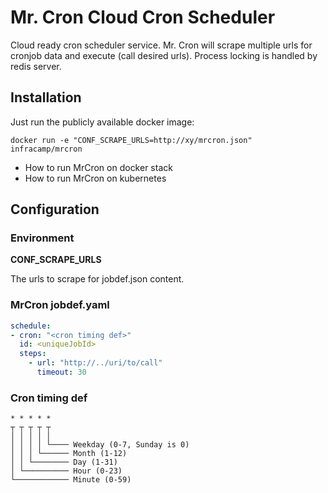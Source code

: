 # Mr. Cron Cloud Cron Scheduler

Cloud ready cron scheduler service. Mr. Cron will scrape multiple urls for cronjob data and
execute (call desired urls). Process locking is handled by redis server.

## Installation

Just run the publicly available docker image:

```
docker run -e "CONF_SCRAPE_URLS=http://xy/mrcron.json" infracamp/mrcron
```

- How to run MrCron on docker stack
- How to run MrCron on kubernetes


## Configuration

### Environment

**CONF_SCRAPE_URLS**

The urls to scrape for jobdef.json content.

### MrCron jobdef.yaml

```yaml
schedule:
- cron: "<cron timing def>"
  id: <uniqueJobId>
  steps:
    - url: "http://../uri/to/call"
      timeout: 30
```

### Cron timing def

```
* * * * *
┬ ┬ ┬ ┬ ┬
│ │ │ │ │
│ │ │ │ └──── Weekday (0-7, Sunday is 0)
│ │ │ └────── Month (1-12)
│ │ └──────── Day (1-31)
│ └────────── Hour (0-23)
└──────────── Minute (0-59)
```

